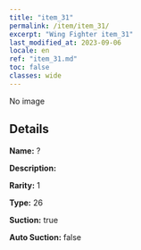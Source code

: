 ```yaml
---
title: "item_31"
permalink: /item/item_31/
excerpt: "Wing Fighter item_31"
last_modified_at: 2023-09-06
locale: en
ref: "item_31.md"
toc: false
classes: wide
---
```



 No image



## Details

 **Name:** ? 

 **Description:** 

 **Rarity:** 1 

 **Type:** 26 

 **Suction:** true 

 **Auto Suction:** false 


